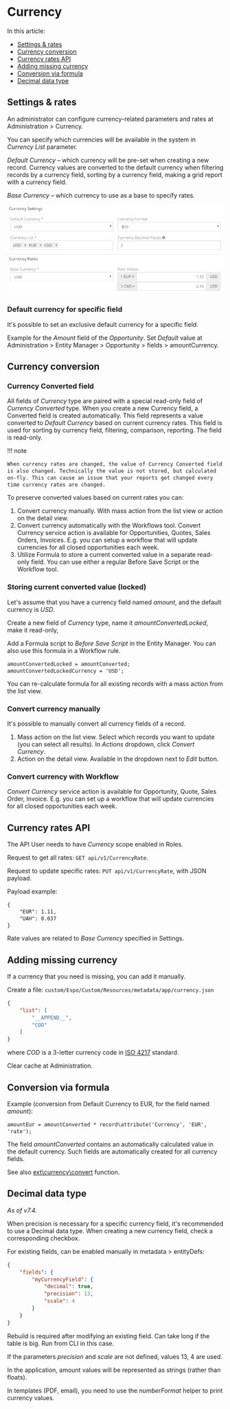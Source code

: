 # Currency

In this article:

* [Settings & rates](#settings-rates)
* [Currency conversion](#currency-conversion)
* [Currency rates API](#currency-rates-api)
* [Adding missing currency](#adding-missing-currency)
* [Conversion via formula](#conversion-via-formula)
* [Decimal data type](#decimal-data-type)

## Settings & rates

An administrator can configure currency-related parameters and rates at Administration > Currency.

You can specify which currencies will be available in the system in *Currency List* parameter.

*Default Currency* – which currency will be pre-set when creating a new record. Currency values are converted to the default currency when filtering records by a currency field, sorting by a currency field, making a grid report with a currency field.

*Base Currency* – which currency to use as a base to specify rates.

![BPM example](https://raw.githubusercontent.com/espocrm/documentation/master/docs/_static/images/administration/currency-settings.png)

### Default currency for specific field

It's possible to set an exclusive default currency for a specific field.

Example for the *Amount* field of the *Opportunity*. Set *Default* value at Administration > Entity Manager > Opportunity > fields > amountCurrency.

## Currency conversion

### Currency Converted field

All fields of *Currency* type are paired with a special read-only field of *Currency Converted* type. When you create a new Currency field, a Converted field is created automatically. This field represents a value converted to *Default Currency* based on current currency rates. This field is used for sorting by currency field, filtering, comparison, reporting. The field is read-only.

!!! note

    When currency rates are changed, the value of Currency Converted field is also changed. Technically the value is not stored, but calculated on-fly. This can cause an issue that your reports get changed every time currency rates are changed.

To preserve converted values based on current rates you can:

1. Convert currency manually. With mass action from the list view or action on the detail view.
2. Convert currency automatically with the Workflows tool. Convert Currency service action is available for Opportunities, Quotes, Sales Orders, Invoices. E.g. you can setup a workflow that will update currencies for all closed opportunities each week.
3. Utilize Formula to store a current converted value in a separate read-only field. You can use either a regular Before Save Script or the Workflow tool.

### Storing current converted value (locked)

Let's assume that you have a currency field named *amount*, and the default currency is *USD*.

Create a new field of *Currency* type, name it *amountConvertedLocked*, make it read-only,

Add a Formula script to *Before Save Script* in the Entity Manager. You can also use this formula in a Workflow rule.

```
amountConvertedLocked = amountConverted;
amountConvertedLockedCurrency = 'USD';
```

You can re-calculate formula for all existing records with a mass action from the list view.

### Convert currency manually

It's possible to manually convert all currency fields of a record.

1. Mass action on the list view. Select which records you want to update (you can select all results). In *Actions* dropdown, click *Convert Currency*.
2. Action on the detail view. Available in the dropdown next to *Edit* button.

### Convert currency with Workflow

*Convert Currency* service action is available for Opportunity, Quote, Sales Order, Invoice. E.g. you can set up a workflow that will update currencies for all closed opportunities each week.

## Currency rates API

The API User needs to have *Currency* scope enabled in Roles.

Request to get all rates: `GET api/v1/CurrencyRate`.

Request to update specific rates: `PUT api/v1/CurrencyRate`, with JSON payload.

Payload example:

```
{
    "EUR": 1.11,
    "UAH": 0.037
}
```

Rate values are related to *Base Currency* specified in Settings.

## Adding missing currency

If a currency that you need is missing, you can add it manually.

Create a file: `custom/Espo/Custom/Resources/metadata/app/currency.json`

```json
{
    "list": [
        "__APPEND__",
        "COD"
    ]
}

```

where *COD* is a 3-letter currency code in [ISO 4217](https://en.wikipedia.org/wiki/ISO_4217) standard.

Clear cache at Administration.

## Conversion via formula

Example (conversion from Default Currency to EUR, for the field named *amount*):

```
amountEur = amountConverted * record\attribute('Currency', 'EUR', 'rate');
```

The field *amountConverted* contains an automatically calculated value in the default currency. Such fields are automatically created for all currency fields.

See also [ext\currency\convert](formula/ext.md#extcurrencyconvert) function.

## Decimal data type

*As of v7.4.*

When precision is necessary for a specific currency field, it's recommended to use a Decimal data type. When creating a new currency field, check a corresponding checkbox.

For existing fields, can be enabled manually in metadata > entityDefs:

```json
{
    "fields": {
        "myCurrencyField": {
            "decimal": true,
            "precision": 13,
            "scale": 4 
        }
    }
}
```

Rebuild is required after modifying an existing field. Can take long if the table is big. Run from CLI in this case.

If the parameters *precision* and *scale* are not defined, values 13, 4 are used.

In the application, amount values will be represented as strings (rather than floats). 

In templates (PDF, email), you need to use the *numberFormat* helper to print currency values.
